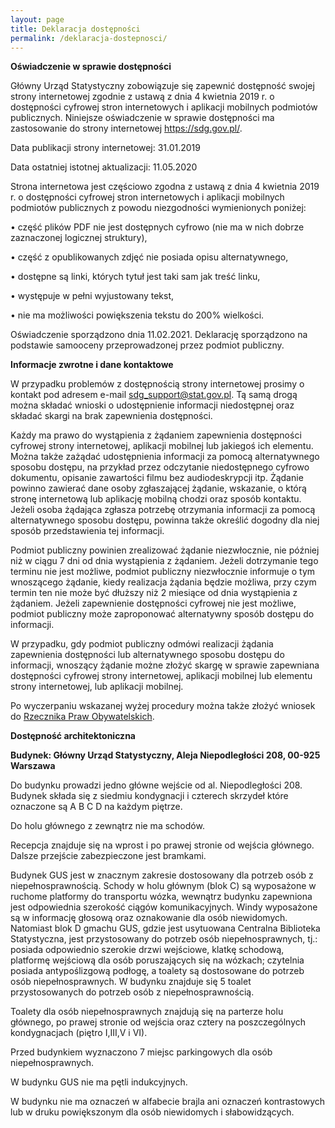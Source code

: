 ```yaml
---
layout: page
title: Deklaracja dostępności
permalink: /deklaracja-dostepnosci/
---
```

<article>


  <p><b>Oświadczenie w sprawie dostępności</b></p>

  <p>Główny Urząd Statystyczny zobowiązuje się zapewnić dostępność swojej strony internetowej zgodnie z ustawą z dnia 4 kwietnia 2019 r. o dostępności cyfrowej stron internetowych i aplikacji mobilnych podmiotów publicznych. Niniejsze oświadczenie w sprawie dostępności ma zastosowanie do strony internetowej <a href="https://sdg.gov.pl"  target="_blank">https://sdg.gov.pl/</a>.</p>

  <p>Data publikacji strony internetowej: 31.01.2019</p>

  <p>Data ostatniej istotnej aktualizacji: 11.05.2020</p>

  <p>Strona internetowa jest częściowo zgodna z ustawą z dnia 4 kwietnia 2019 r. o dostępności cyfrowej stron internetowych i aplikacji mobilnych podmiotów publicznych z powodu niezgodności wymienionych poniżej:

  <p>•	część plików PDF nie jest dostępnych cyfrowo (nie ma w nich dobrze zaznaczonej logicznej struktury),</p>
  <p>•	część z opublikowanych zdjęć nie posiada opisu alternatywnego,</p>
  <p>•	dostępne są linki, których tytuł jest taki sam jak treść linku,</p>
  <p>•	występuje w pełni wyjustowany tekst,</p>
  <p>•	nie ma możliwości powiększenia tekstu do 200% wielkości.</p>

  <p>Oświadczenie sporządzono dnia 11.02.2021. Deklarację sporządzono na podstawie samooceny przeprowadzonej przez podmiot publiczny.</p>

  <p><b>Informacje zwrotne i dane kontaktowe</b></p>

  <p>W przypadku problemów z dostępnością strony internetowej prosimy o kontakt pod adresem e-mail <a href="mailto:sdg_support@stat.gov.pl">sdg_support@stat.gov.pl</a>. Tą samą drogą można składać wnioski o udostępnienie informacji niedostępnej oraz składać skargi na brak zapewnienia dostępności.</p>

  <p>Każdy ma prawo do wystąpienia z żądaniem zapewnienia dostępności cyfrowej strony internetowej, aplikacji mobilnej lub jakiegoś ich elementu. Można także zażądać udostępnienia informacji za pomocą alternatywnego sposobu dostępu, na przykład przez odczytanie niedostępnego cyfrowo dokumentu, opisanie zawartości filmu bez audiodeskrypcji itp. Żądanie powinno zawierać dane osoby zgłaszającej żądanie, wskazanie, o którą stronę internetową lub aplikację mobilną chodzi oraz sposób kontaktu. Jeżeli osoba żądająca zgłasza potrzebę otrzymania informacji za pomocą alternatywnego sposobu dostępu, powinna także określić dogodny dla niej sposób przedstawienia tej informacji.</p>

  <p>Podmiot publiczny powinien zrealizować żądanie niezwłocznie, nie później niż w ciągu 7 dni od dnia wystąpienia z żądaniem. Jeżeli dotrzymanie tego terminu nie jest możliwe, podmiot publiczny niezwłocznie informuje o tym wnoszącego żądanie, kiedy realizacja żądania będzie możliwa, przy czym termin ten nie może być dłuższy niż 2 miesiące od dnia wystąpienia z żądaniem. Jeżeli zapewnienie dostępności cyfrowej nie jest możliwe, podmiot publiczny może zaproponować alternatywny sposób dostępu do informacji.</p>

  <p>W przypadku, gdy podmiot publiczny odmówi realizacji żądania zapewnienia dostępności lub alternatywnego sposobu dostępu do informacji, wnoszący żądanie możne złożyć skargę w sprawie zapewniana dostępności cyfrowej strony internetowej, aplikacji mobilnej lub elementu strony internetowej, lub aplikacji mobilnej.</p>

  <p>Po wyczerpaniu wskazanej wyżej procedury można także złożyć wniosek do <a href="https://www.rpo.gov.pl/content/jak-zglosic-sie-do-rzecznika-praw-obywatelskich"  target="_blank">Rzecznika Praw Obywatelskich</a>.

  <p><b>Dostępność architektoniczna</b></p>

  <p><b>Budynek: Główny Urząd Statystyczny, Aleja Niepodległości 208, 00-925 Warszawa</b></p>

  <p>Do budynku prowadzi jedno główne wejście od al. Niepodległości 208. Budynek składa się z siedmiu kondygnacji i czterech skrzydeł które oznaczone są A B C D na każdym piętrze.</p>

  <p>Do holu głównego z zewnątrz nie ma schodów.</p>

  <p>Recepcja znajduje się na wprost i po prawej stronie od wejścia głównego. Dalsze przejście zabezpieczone jest bramkami.</p>

  <p>Budynek GUS jest w znacznym zakresie dostosowany dla potrzeb osób z niepełnosprawnością. Schody w holu głównym (blok C) są wyposażone w ruchome platformy do transportu wózka, wewnątrz budynku zapewniona jest odpowiednia szerokość ciągów komunikacyjnych. Windy wyposażone są w informację głosową oraz oznakowanie dla osób niewidomych. Natomiast blok D gmachu GUS, gdzie jest usytuowana Centralna Biblioteka Statystyczna, jest przystosowany do potrzeb osób niepełnosprawnych, tj.: posiada odpowiednio szerokie drzwi wejściowe, klatkę schodową, platformę wejściową dla osób poruszających się na wózkach; czytelnia posiada antypoślizgową podłogę, a toalety są dostosowane do potrzeb osób niepełnosprawnych. W budynku znajduje się 5 toalet przystosowanych do potrzeb osób z niepełnosprawnością.</p>

  <p>Toalety dla osób niepełnosprawnych znajdują się na parterze holu głównego, po prawej stronie od wejścia oraz cztery na poszczególnych kondygnacjach (piętro I,III,V i VI).</p>

  <p>Przed budynkiem wyznaczono 7 miejsc parkingowych dla osób niepełnosprawnych.</p>

  <p>W budynku GUS nie ma pętli indukcyjnych.</p>

  <p>W budynku nie ma oznaczeń w alfabecie brajla ani oznaczeń kontrastowych lub w druku powiększonym dla osób niewidomych i słabowidzących.</p>
